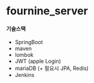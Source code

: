 # fournine_server
#### 기술스택
* SpringBoot
* maven
* lombok
* JWT (apple Login)
* mariaDB (+ 필요시 JPA, Redis)
* Jenkins

